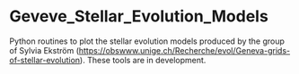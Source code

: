 # Geveve_Stellar_Evolution_Models
Python routines to plot the stellar evolution models produced by the group of Sylvia Ekström (https://obswww.unige.ch/Recherche/evol/Geneva-grids-of-stellar-evolution). These tools are in development.
